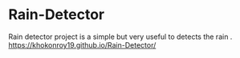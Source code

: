 # Rain-Detector
Rain detector project is a simple but very useful to detects the rain .
https://khokonroy19.github.io/Rain-Detector/
